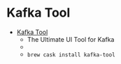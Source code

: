 # Kafka Tool
- [Kafka Tool](https://www.kafkatool.com/index.html)
  -   The Ultimate UI Tool for Kafka 
  - 
  - `brew cask install kafka-tool`
